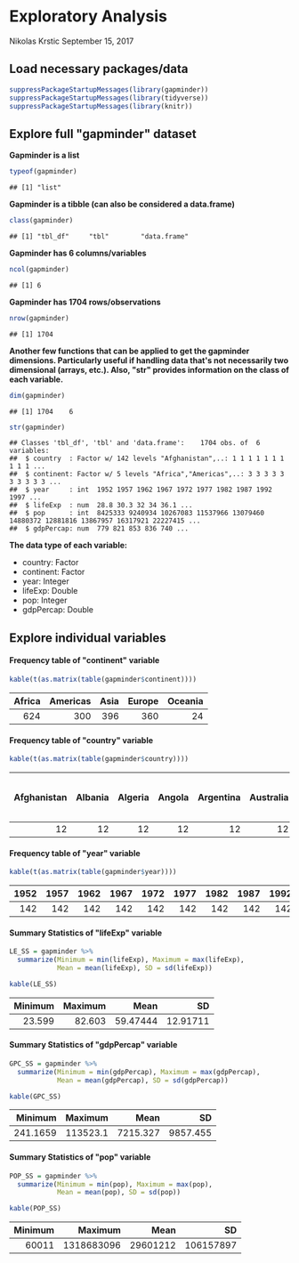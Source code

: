 Exploratory Analysis
================
Nikolas Krstic
September 15, 2017

Load necessary packages/data
----------------------------

``` r
suppressPackageStartupMessages(library(gapminder))
suppressPackageStartupMessages(library(tidyverse))
suppressPackageStartupMessages(library(knitr))
```

Explore full "gapminder" dataset
--------------------------------

**Gapminder is a list**

``` r
typeof(gapminder)
```

    ## [1] "list"

**Gapminder is a tibble (can also be considered a data.frame)**

``` r
class(gapminder)
```

    ## [1] "tbl_df"     "tbl"        "data.frame"

**Gapminder has 6 columns/variables**

``` r
ncol(gapminder)
```

    ## [1] 6

**Gapminder has 1704 rows/observations**

``` r
nrow(gapminder)
```

    ## [1] 1704

**Another few functions that can be applied to get the gapminder dimensions. Particularly useful if handling data that's not necessarily two dimensional (arrays, etc.). Also, "str" provides information on the class of each variable.**

``` r
dim(gapminder)
```

    ## [1] 1704    6

``` r
str(gapminder)
```

    ## Classes 'tbl_df', 'tbl' and 'data.frame':    1704 obs. of  6 variables:
    ##  $ country  : Factor w/ 142 levels "Afghanistan",..: 1 1 1 1 1 1 1 1 1 1 ...
    ##  $ continent: Factor w/ 5 levels "Africa","Americas",..: 3 3 3 3 3 3 3 3 3 3 ...
    ##  $ year     : int  1952 1957 1962 1967 1972 1977 1982 1987 1992 1997 ...
    ##  $ lifeExp  : num  28.8 30.3 32 34 36.1 ...
    ##  $ pop      : int  8425333 9240934 10267083 11537966 13079460 14880372 12881816 13867957 16317921 22227415 ...
    ##  $ gdpPercap: num  779 821 853 836 740 ...

**The data type of each variable:**

-   country: Factor
-   continent: Factor
-   year: Integer
-   lifeExp: Double
-   pop: Integer
-   gdpPercap: Double

Explore individual variables
----------------------------

#### Frequency table of "continent" variable

``` r
kable(t(as.matrix(table(gapminder$continent))))
```

|  Africa|  Americas|  Asia|  Europe|  Oceania|
|-------:|---------:|-----:|-------:|--------:|
|     624|       300|   396|     360|       24|

#### Frequency table of "country" variable

``` r
kable(t(as.matrix(table(gapminder$country))))
```

|  Afghanistan|  Albania|  Algeria|  Angola|  Argentina|  Australia|  Austria|  Bahrain|  Bangladesh|  Belgium|  Benin|  Bolivia|  Bosnia and Herzegovina|  Botswana|  Brazil|  Bulgaria|  Burkina Faso|  Burundi|  Cambodia|  Cameroon|  Canada|  Central African Republic|  Chad|  Chile|  China|  Colombia|  Comoros|  Congo, Dem. Rep.|  Congo, Rep.|  Costa Rica|  Cote d'Ivoire|  Croatia|  Cuba|  Czech Republic|  Denmark|  Djibouti|  Dominican Republic|  Ecuador|  Egypt|  El Salvador|  Equatorial Guinea|  Eritrea|  Ethiopia|  Finland|  France|  Gabon|  Gambia|  Germany|  Ghana|  Greece|  Guatemala|  Guinea|  Guinea-Bissau|  Haiti|  Honduras|  Hong Kong, China|  Hungary|  Iceland|  India|  Indonesia|  Iran|  Iraq|  Ireland|  Israel|  Italy|  Jamaica|  Japan|  Jordan|  Kenya|  Korea, Dem. Rep.|  Korea, Rep.|  Kuwait|  Lebanon|  Lesotho|  Liberia|  Libya|  Madagascar|  Malawi|  Malaysia|  Mali|  Mauritania|  Mauritius|  Mexico|  Mongolia|  Montenegro|  Morocco|  Mozambique|  Myanmar|  Namibia|  Nepal|  Netherlands|  New Zealand|  Nicaragua|  Niger|  Nigeria|  Norway|  Oman|  Pakistan|  Panama|  Paraguay|  Peru|  Philippines|  Poland|  Portugal|  Puerto Rico|  Reunion|  Romania|  Rwanda|  Sao Tome and Principe|  Saudi Arabia|  Senegal|  Serbia|  Sierra Leone|  Singapore|  Slovak Republic|  Slovenia|  Somalia|  South Africa|  Spain|  Sri Lanka|  Sudan|  Swaziland|  Sweden|  Switzerland|  Syria|  Taiwan|  Tanzania|  Thailand|  Togo|  Trinidad and Tobago|  Tunisia|  Turkey|  Uganda|  United Kingdom|  United States|  Uruguay|  Venezuela|  Vietnam|  West Bank and Gaza|  Yemen, Rep.|  Zambia|  Zimbabwe|
|------------:|--------:|--------:|-------:|----------:|----------:|--------:|--------:|-----------:|--------:|------:|--------:|-----------------------:|---------:|-------:|---------:|-------------:|--------:|---------:|---------:|-------:|-------------------------:|-----:|------:|------:|---------:|--------:|-----------------:|------------:|-----------:|--------------:|--------:|-----:|---------------:|--------:|---------:|-------------------:|--------:|------:|------------:|------------------:|--------:|---------:|--------:|-------:|------:|-------:|--------:|------:|-------:|----------:|-------:|--------------:|------:|---------:|-----------------:|--------:|--------:|------:|----------:|-----:|-----:|--------:|-------:|------:|--------:|------:|-------:|------:|-----------------:|------------:|-------:|--------:|--------:|--------:|------:|-----------:|-------:|---------:|-----:|-----------:|----------:|-------:|---------:|-----------:|--------:|-----------:|--------:|--------:|------:|------------:|------------:|----------:|------:|--------:|-------:|-----:|---------:|-------:|---------:|-----:|------------:|-------:|---------:|------------:|--------:|--------:|-------:|----------------------:|-------------:|--------:|-------:|-------------:|----------:|----------------:|---------:|--------:|-------------:|------:|----------:|------:|----------:|-------:|------------:|------:|-------:|---------:|---------:|-----:|--------------------:|--------:|-------:|-------:|---------------:|--------------:|--------:|----------:|--------:|-------------------:|------------:|-------:|---------:|
|           12|       12|       12|      12|         12|         12|       12|       12|          12|       12|     12|       12|                      12|        12|      12|        12|            12|       12|        12|        12|      12|                        12|    12|     12|     12|        12|       12|                12|           12|          12|             12|       12|    12|              12|       12|        12|                  12|       12|     12|           12|                 12|       12|        12|       12|      12|     12|      12|       12|     12|      12|         12|      12|             12|     12|        12|                12|       12|       12|     12|         12|    12|    12|       12|      12|     12|       12|     12|      12|     12|                12|           12|      12|       12|       12|       12|     12|          12|      12|        12|    12|          12|         12|      12|        12|          12|       12|          12|       12|       12|     12|           12|           12|         12|     12|       12|      12|    12|        12|      12|        12|    12|           12|      12|        12|           12|       12|       12|      12|                     12|            12|       12|      12|            12|         12|               12|        12|       12|            12|     12|         12|     12|         12|      12|           12|     12|      12|        12|        12|    12|                   12|       12|      12|      12|              12|             12|       12|         12|       12|                  12|           12|      12|        12|

#### Frequency table of "year" variable

``` r
kable(t(as.matrix(table(gapminder$year))))
```

|  1952|  1957|  1962|  1967|  1972|  1977|  1982|  1987|  1992|  1997|  2002|  2007|
|-----:|-----:|-----:|-----:|-----:|-----:|-----:|-----:|-----:|-----:|-----:|-----:|
|   142|   142|   142|   142|   142|   142|   142|   142|   142|   142|   142|   142|

#### Summary Statistics of "lifeExp" variable

``` r
LE_SS = gapminder %>%
  summarize(Minimum = min(lifeExp), Maximum = max(lifeExp),
            Mean = mean(lifeExp), SD = sd(lifeExp))

kable(LE_SS)
```

|  Minimum|  Maximum|      Mean|        SD|
|--------:|--------:|---------:|---------:|
|   23.599|   82.603|  59.47444|  12.91711|

#### Summary Statistics of "gdpPercap" variable

``` r
GPC_SS = gapminder %>%
  summarize(Minimum = min(gdpPercap), Maximum = max(gdpPercap),
            Mean = mean(gdpPercap), SD = sd(gdpPercap))

kable(GPC_SS)
```

|   Minimum|   Maximum|      Mean|        SD|
|---------:|---------:|---------:|---------:|
|  241.1659|  113523.1|  7215.327|  9857.455|

#### Summary Statistics of "pop" variable

``` r
POP_SS = gapminder %>%
  summarize(Minimum = min(pop), Maximum = max(pop),
            Mean = mean(pop), SD = sd(pop))

kable(POP_SS)
```

|  Minimum|     Maximum|      Mean|         SD|
|--------:|-----------:|---------:|----------:|
|    60011|  1318683096|  29601212|  106157897|
